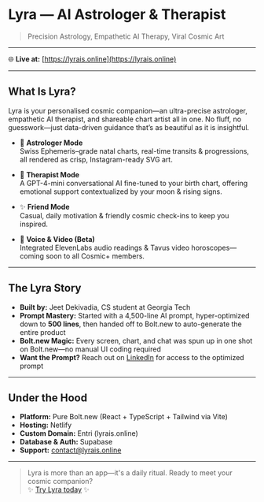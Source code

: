 # Lyra — AI Astrologer & Therapist

> Precision Astrology, Empathetic AI Therapy, Viral Cosmic Art

---

🌐 **Live at:** [https://lyrais.online](https://lyrais.online)

---

## What Is Lyra?

Lyra is your personalised cosmic companion—an ultra-precise astrologer, empathetic AI therapist, and shareable chart artist all in one. No fluff, no guesswork—just data-driven guidance that’s as beautiful as it is insightful.

- 🔮 **Astrologer Mode**  
  Swiss Ephemeris–grade natal charts, real-time transits & progressions, all rendered as crisp, Instagram-ready SVG art.

- 💙 **Therapist Mode**  
  A GPT-4-mini conversational AI fine-tuned to your birth chart, offering emotional support contextualized by your moon & rising signs.

- ✨ **Friend Mode**  
  Casual, daily motivation & friendly cosmic check-ins to keep you inspired.

- 🎥 **Voice & Video (Beta)**  
  Integrated ElevenLabs audio readings & Tavus video horoscopes—coming soon to all Cosmic+ members.

---

## The Lyra Story

- **Built by:** Jeet Dekivadia, CS student at Georgia Tech  
- **Prompt Mastery:** Started with a 4,500-line AI prompt, hyper-optimized down to **500 lines**, then handed off to Bolt.new to auto-generate the entire product  
- **Bolt.new Magic:** Every screen, chart, and chat was spun up in one shot on Bolt.new—no manual UI coding required  
- **Want the Prompt?** Reach out on [LinkedIn](https://www.linkedin.com/in/jeetdekivadia) for access to the optimized prompt  

---

## Under the Hood

- **Platform:** Pure Bolt.new (React + TypeScript + Tailwind via Vite)  
- **Hosting:** Netlify  
- **Custom Domain:** Entri (lyrais.online)  
- **Database & Auth:** Supabase  
- **Support:** contact@lyrais.online  

---

> Lyra is more than an app—it's a daily ritual. Ready to meet your cosmic companion?  
> ✨ [Try Lyra today](https://lyrais.online) ✨
